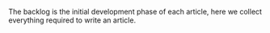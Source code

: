 The backlog is the initial development phase of each article, here we collect everything required to write an article.
